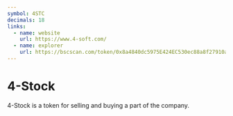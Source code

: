 ```yaml
---
symbol: 4STC
decimals: 18
links:
  - name: website
    url: https://www.4-soft.com/
  - name: explorer
    url: https://bscscan.com/token/0x8a4840dc5975E424EC530ec88a8f27910a3CEF51
---
```


# 4-Stock

4-Stock is a token for selling and buying a part of the company.
